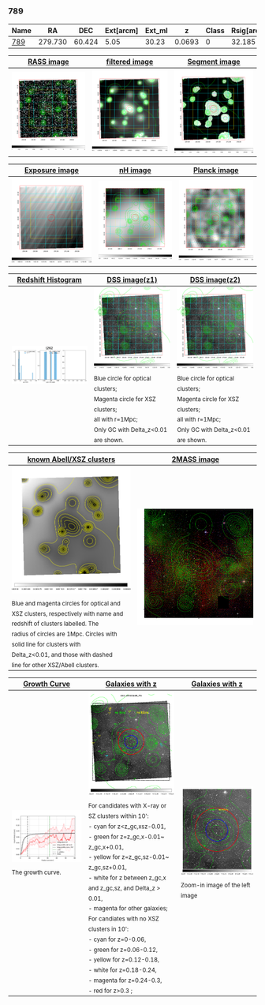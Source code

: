 <div STYLE="page-break-after: always;"></div>

### 789

|Name          |RA          |DEC      | Ext[arcm] | Ext_ml | z    | Class| Rsig[arcmin] | CRsig[c/s] | CR500[c/s] | R500[Mpc] |L500[erg/s]|F500[erg/s/cm^2]| M500[Msun]|Tx[keV]|beta|GC(XSZ,Delta_z<0.01)| GC(OPT,Delta_z<0.01)|GC|alias|
|--------------|------------|------------|---|---|-----------|--------|------|------|----|----|----|----|----|----|----|----|----|----|---|
|[789](script/789.md)     | 279.730       | 60.424       | 5.05    | 30.23   | 0.0693 | 0   | 32.185 |0.072 |0.064 |0.611 |1.213e+43 |1.039e-12 |6.931e+13 |1.744 |0.557 |-, |-, |-, |t262|

|[RASS image](../image/789/789_img.pdf)|[filtered image](../image/789/789_fil.pdf)|[Segment image](../image/789/789_seg.pdf)|
|-------------------|--------------------|-------------------|
| <img src="../image/789/789_img.png" width="300">  | <img src="../image/789/789_fil.png" width="300">   | <img src="../image/789/789_seg.png" width="300">  |

|[Exposure image](../image/789/789_mex.pdf)| [nH image](../image/789/789_nh.pdf)| [Planck image](../image/789/789_p.pdf)|
|-------------------|--------------------|-------------------|
|<img src="../image/789/789_mex.png" width="300">   | <img src="../image/789/789_nh.png" width="300">    | <img src="../image/789/789_p.png" width="300"> |

|[Redshift Histogram](../image/789/789_zg.pdf) | [DSS image(z1)](../image/789/789_dss_z1.pdf)      |  [DSS image(z2)](../image/789/789_dss_z2.pdf)    |
|-------------------|--------------------|-------------------|
|<img src="../image/789/789_zg.png" width="300"> |<img src="../image/789/789_dss_z1.png" width="300"> <sub><br>Blue circle for optical clusters; <br>Magenta circle for XSZ clusters; <br>all with r=1Mpc; <br>Only GC with Delta_z<0.01 are shown. </sub>| <img src="../image/789/789_dss_z2.png" width="300"><sub><br>Blue circle for optical clusters; <br>Magenta circle for XSZ clusters; <br>all with r=1Mpc; <br>Only GC with Delta_z<0.01 are shown. </sub> |

|[known Abell/XSZ clusters](../image/789/789_m.pdf) | [2MASS image](../image/789/789_2mass.pdf)      |
|-------------------|-------------------|
|<img src=../image/789/789_m.png width="300"> <sub><br>Blue and magenta circles for optical and <br>XSZ clusters, respectively with name and <br>redshift of clusters labelled. The <br>radius of circles are 1Mpc. Circles with <br>solid line for clusters with <br>Delta_z<0.01, and those with dashed <br>line for other XSZ/Abell clusters.        </sub>|<img src="../image/789/789_2mass.png" width="300">  |

|[Growth Curve](../image/789/789_gca_all.png) |[Galaxies with z](../image/789/789_opt_ned.pdf) |[Galaxies with z](../image/789/789_opt_ned_zoom.pdf) |
|-------------------|-------------------|-------------------|
| <img src="../image/789/789_gca_all.png" width="300"> <sub><br>The growth curve.</sub>| <img src=../image/789/789_opt_ned.png width="300"> <br><sub> For candidates with X-ray or SZ clusters within 10': <br> - cyan for z<z_gc,xsz-0.01, <br> - green for z=z_gc,x-0.01~ z_gc,x+0.01, <br> - yellow for z=z_gc,sz-0.01~ z_gc,sz+0.01, <br> - white for z between z_gc,x and z_gc,sz, and Delta_z > 0.01, <br> - magenta for other galaxies; <br>For candiates with no XSZ clusters in 10': <br> - cyan for z=0-0.06, <br> - green for z=0.06-0.12, <br> - yellow for z=0.12-0.18, <br> - white for z=0.18-0.24, <br> - magenta for z=0.24-0.3, <br> - red for z>0.3 ;  </sub>|<img src=../image/789/789_opt_ned_zoom.png width="300">  <br><sub> Zoom-in image of the left image</sub>|




